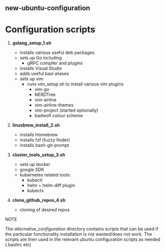 ## new-ubuntu-configuration

# Configuration scripts

1) __golang_setup_1.sh__
    * installs various useful deb packages
    * sets up Go including
        * gRPC compiler and plugins
    * installs Visual Studio
    * adds useful basl aliases
    * sets up vim
        * runs vim_setup.sh to install various vim plugins
	        * vim-go
	        * NERDTree
	        * vim-airline
	        * vim-airline-themes
	        * vim-project (started optionally)
	        * badwolf colour scheme

2) __linuxbrew_install_2.sh__
    * installs Homebrew
    * installs fzf (fuzzy finder)
    * installs bash-git-prompt

3) __cluster_tools_setup_3.sh__
    * sets up docker
    * google SDK
    * kubernetes related tools:
        * kubectl
        * helm + helm-diff plugin
        * kubectx

4) __clone_github_repos_4.sh__
    * cloning of desired repos

NOTE

The *alternative_configuration* directory contains scripts that can be used if the particular
functionality installation is not wanted/does not work. The scripts are then used in the
relevant ubuntu configuration scripts as needed (.bashrc etc)


